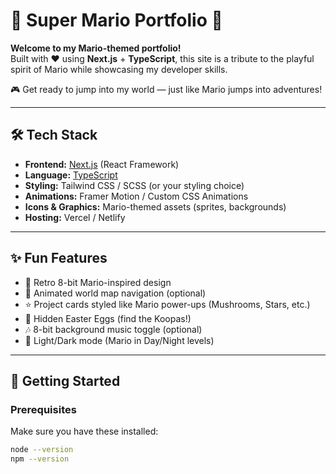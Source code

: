 # 🍄 Super Mario Portfolio 🚀

**Welcome to my Mario-themed portfolio!**  
Built with ❤️ using **Next.js** + **TypeScript**, this site is a tribute to the playful spirit of Mario while showcasing my developer skills.

🎮 Get ready to jump into my world — just like Mario jumps into adventures!

---

## 🛠️ Tech Stack

- **Frontend:** [Next.js](https://nextjs.org/) (React Framework)
- **Language:** [TypeScript](https://www.typescriptlang.org/)
- **Styling:** Tailwind CSS / SCSS (or your styling choice)
- **Animations:** Framer Motion / Custom CSS Animations
- **Icons & Graphics:** Mario-themed assets (sprites, backgrounds)
- **Hosting:** Vercel / Netlify

---

## ✨ Fun Features

- 🎨 Retro 8-bit Mario-inspired design
- 🏰 Animated world map navigation (optional)
- ⭐ Project cards styled like Mario power-ups (Mushrooms, Stars, etc.)
- 🐢 Hidden Easter Eggs (find the Koopas!)
- 🎶 8-bit background music toggle (optional)
- 🌙 Light/Dark mode (Mario in Day/Night levels)

---

## 🚀 Getting Started

### Prerequisites

Make sure you have these installed:

```bash
node --version
npm --version
